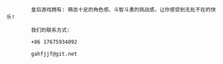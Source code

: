             皇后游戏拥有: 萌态十足的角色感、斗智斗勇的挑战感，让你感受到无处不在的快乐!
            
            我们的联系方式:
            
            +86 17675934092
            
            gahfjjf@git.net
            
            
